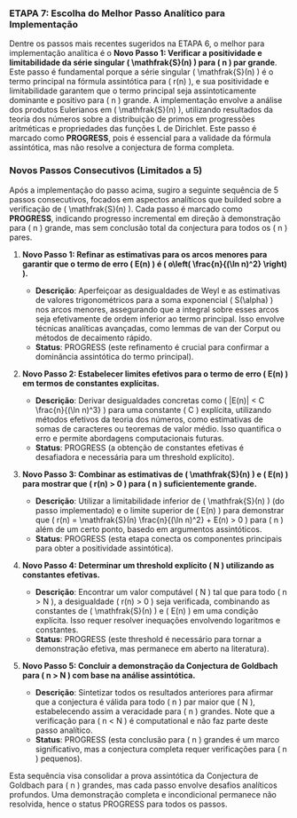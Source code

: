 ### ETAPA 7: Escolha do Melhor Passo Analítico para Implementação

Dentre os passos mais recentes sugeridos na ETAPA 6, o melhor para implementação analítica é o **Novo Passo 1: Verificar a positividade e limitabilidade da série singular \( \mathfrak{S}(n) \) para \( n \) par grande**. Este passo é fundamental porque a série singular \( \mathfrak{S}(n) \) é o termo principal na fórmula assintótica para \( r(n) \), e sua positividade e limitabilidade garantem que o termo principal seja assintoticamente dominante e positivo para \( n \) grande. A implementação envolve a análise dos produtos Eulerianos em \( \mathfrak{S}(n) \), utilizando resultados da teoria dos números sobre a distribuição de primos em progressões aritméticas e propriedades das funções L de Dirichlet. Este passo é marcado como **PROGRESS**, pois é essencial para a validade da fórmula assintótica, mas não resolve a conjectura de forma completa.

### Novos Passos Consecutivos (Limitados a 5)

Após a implementação do passo acima, sugiro a seguinte sequência de 5 passos consecutivos, focados em aspectos analíticos que builded sobre a verificação de \( \mathfrak{S}(n) \). Cada passo é marcado como **PROGRESS**, indicando progresso incremental em direção à demonstração para \( n \) grande, mas sem conclusão total da conjectura para todos os \( n \) pares.

1. **Novo Passo 1: Refinar as estimativas para os arcos menores para garantir que o termo de erro \( E(n) \) é \( o\left( \frac{n}{(\ln n)^2} \right) \).**  
   - **Descrição**: Aperfeiçoar as desigualdades de Weyl e as estimativas de valores trigonométricos para a soma exponencial \( S(\alpha) \) nos arcos menores, assegurando que a integral sobre esses arcos seja efetivamente de ordem inferior ao termo principal. Isso envolve técnicas analíticas avançadas, como lemmas de van der Corput ou métodos de decaimento rápido.  
   - **Status**: PROGRESS (este refinamento é crucial para confirmar a dominância assintótica do termo principal).

2. **Novo Passo 2: Estabelecer limites efetivos para o termo de erro \( E(n) \) em termos de constantes explícitas.**  
   - **Descrição**: Derivar desigualdades concretas como \( |E(n)| < C \frac{n}{(\ln n)^3} \) para uma constante \( C \) explícita, utilizando métodos efetivos da teoria dos números, como estimativas de somas de caracteres ou teoremas de valor médio. Isso quantifica o erro e permite abordagens computacionais futuras.  
   - **Status**: PROGRESS (a obtenção de constantes efetivas é desafiadora e necessária para um threshold explícito).

3. **Novo Passo 3: Combinar as estimativas de \( \mathfrak{S}(n) \) e \( E(n) \) para mostrar que \( r(n) > 0 \) para \( n \) suficientemente grande.**  
   - **Descrição**: Utilizar a limitabilidade inferior de \( \mathfrak{S}(n) \) (do passo implementado) e o limite superior de \( E(n) \) para demonstrar que \( r(n) = \mathfrak{S}(n) \frac{n}{(\ln n)^2} + E(n) > 0 \) para \( n \) além de um certo ponto, basedo em argumentos assintóticos.  
   - **Status**: PROGRESS (esta etapa conecta os componentes principais para obter a positividade assintótica).

4. **Novo Passo 4: Determinar um threshold explícito \( N \) utilizando as constantes efetivas.**  
   - **Descrição**: Encontrar um valor computável \( N \) tal que para todo \( n > N \), a desigualdade \( r(n) > 0 \) seja verificada, combinando as constantes de \( \mathfrak{S}(n) \) e \( E(n) \) em uma condição explícita. Isso requer resolver inequações envolvendo logaritmos e constantes.  
   - **Status**: PROGRESS (este threshold é necessário para tornar a demonstração efetiva, mas permanece em aberto na literatura).

5. **Novo Passo 5: Concluir a demonstração da Conjectura de Goldbach para \( n > N \) com base na análise assintótica.**  
   - **Descrição**: Sintetizar todos os resultados anteriores para afirmar que a conjectura é válida para todo \( n \) par maior que \( N \), estabelecendo assim a veracidade para \( n \) grandes. Note que a verificação para \( n < N \) é computational e não faz parte deste passo analítico.  
   - **Status**: PROGRESS (esta conclusão para \( n \) grandes é um marco significativo, mas a conjectura completa requer verificações para \( n \) pequenos).

Esta sequência visa consolidar a prova assintótica da Conjectura de Goldbach para \( n \) grandes, mas cada passo envolve desafios analíticos profundos. Uma demonstração completa e incondicional permanece não resolvida, hence o status PROGRESS para todos os passos.
